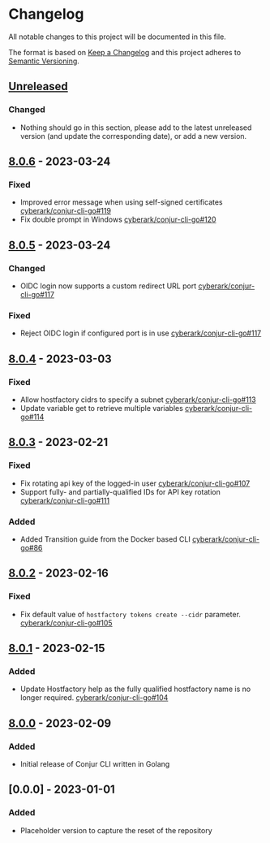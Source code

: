 # Changelog
All notable changes to this project will be documented in this file.

The format is based on [Keep a Changelog](http://keepachangelog.com/en/1.0.0/)
and this project adheres to [Semantic Versioning](http://semver.org/spec/v2.0.0.html).

## [Unreleased]

### Changed
- Nothing should go in this section, please add to the latest unreleased version
  (and update the corresponding date), or add a new version.

## [8.0.6] - 2023-03-24

### Fixed
- Improved error message when using self-signed certificates
  [cyberark/conjur-cli-go#119](https://github.com/cyberark/conjur-cli-go/pull/119)
- Fix double prompt in Windows
  [cyberark/conjur-cli-go#120](https://github.com/cyberark/conjur-cli-go/pull/120)

## [8.0.5] - 2023-03-24

### Changed
- OIDC login now supports a custom redirect URL port
  [cyberark/conjur-cli-go#117](https://github.com/cyberark/conjur-cli-go/pull/117)

### Fixed
- Reject OIDC login if configured port is in use
  [cyberark/conjur-cli-go#117](https://github.com/cyberark/conjur-cli-go/pull/117)

## [8.0.4] - 2023-03-03

### Fixed
- Allow hostfactory cidrs to specify a subnet
  [cyberark/conjur-cli-go#113](https://github.com/cyberark/conjur-cli-go/pull/113)
- Update variable get to retrieve multiple variables
  [cyberark/conjur-cli-go#114](https://github.com/cyberark/conjur-cli-go/pull/114)

## [8.0.3] - 2023-02-21

### Fixed
- Fix rotating api key of the logged-in user
  [cyberark/conjur-cli-go#107](https://github.com/cyberark/conjur-cli-go/pull/107)
- Support fully- and partially-qualified IDs for API key rotation
  [cyberark/conjur-cli-go#111](https://github.com/cyberark/conjur-cli-go/pull/111)

### Added
- Added Transition guide from the Docker based CLI
  [cyberark/conjur-cli-go#86](https://github.com/cyberark/conjur-cli-go/pull/86)

## [8.0.2] - 2023-02-16

### Fixed
- Fix default value of `hostfactory tokens create --cidr` parameter.
  [cyberark/conjur-cli-go#105](https://github.com/cyberark/conjur-cli-go/pull/105)

## [8.0.1] - 2023-02-15

### Added
- Update Hostfactory help as the fully qualified hostfactory name is no longer required.
  [cyberark/conjur-cli-go#104](https://github.com/cyberark/conjur-cli-go/pull/104)

## [8.0.0] - 2023-02-09

### Added
- Initial release of Conjur CLI written in Golang

## [0.0.0] - 2023-01-01

### Added
- Placeholder version to capture the reset of the repository

[Unreleased]: https://github.com/cyberark/conjur-cli-go/compare/v8.0.6...HEAD
[8.0.6]: https://github.com/cyberark/conjur-cli-go/compare/v8.0.5...v8.0.6
[8.0.5]: https://github.com/cyberark/conjur-cli-go/compare/v8.0.4...v8.0.5
[8.0.4]: https://github.com/cyberark/conjur-cli-go/compare/v8.0.3...v8.0.4
[8.0.3]: https://github.com/cyberark/conjur-cli-go/compare/v8.0.2...v8.0.3
[8.0.2]: https://github.com/cyberark/conjur-cli-go/compare/v8.0.1...v8.0.2
[8.0.1]: https://github.com/cyberark/conjur-cli-go/compare/v8.0.0...v8.0.1
[8.0.0]: https://github.com/cyberark/conjur-cli-go/releases/tag/v8.0.0
